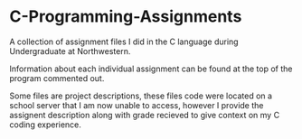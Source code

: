 # C-Programming-Assignments
A collection of assignment files I did in the C language during Undergraduate at Northwestern. 

Information about each individual assignment can be found at the top of the program commented out.

Some files are project descriptions, these files code were located on a school server that I am now unable to access, however I provide the assignent description along with grade recieved to give context on my C coding experience. 
